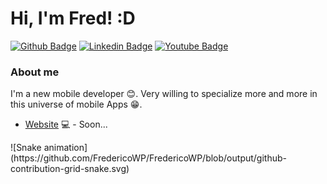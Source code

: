 # Hi, I'm Fred! :D

[![Github Badge](https://img.shields.io/badge/-Github-000?style=flat-square&logo=Github&logoColor=white&link=https://github.com/FredericoWP)](https://github.com/FredericoWP)
[![Linkedin Badge](https://img.shields.io/badge/-LinkedIn-blue?style=flat-square&logo=Linkedin&logoColor=white&link=https://www.linkedin.com/in/fwpereira/)](https://www.linkedin.com/in/fwpereira/)
[![Youtube Badge](https://img.shields.io/badge/-YouTube-ff0000?style=flat-square&labelColor=ff0000&logo=youtube&logoColor=white&link=https://www.youtube.com/channel/UCspqlNy0jTuCsGJ3JqCnZSg)](https://www.youtube.com/channel/UCspqlNy0jTuCsGJ3JqCnZSg)

### About me
I'm a new mobile developer 😊.
Very willing to specialize more and more in this universe of mobile Apps 😁.

- [Website](https://fredericowp.dev/) 💻 - Soon...

<div>
  ![Snake animation](https://github.com/FredericoWP/FredericoWP/blob/output/github-contribution-grid-snake.svg)
  </>
